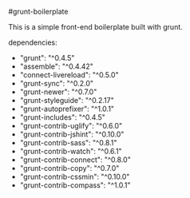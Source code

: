 #grunt-boilerplate

This is a simple front-end boilerplate built with grunt.

dependencies:

- "grunt": "^0.4.5"
- "assemble": "^0.4.42"
- "connect-livereload": "^0.5.0"
- "grunt-sync": "^0.2.0"
- "grunt-newer": "^0.7.0"
- "grunt-styleguide": "^0.2.17"
- "grunt-autoprefixer": "^1.0.1"
- "grunt-includes": "^0.4.5"
- "grunt-contrib-uglify": "^0.6.0"
- "grunt-contrib-jshint": "^0.10.0"
- "grunt-contrib-sass": "^0.8.1"
- "grunt-contrib-watch": "^0.6.1"
- "grunt-contrib-connect": "^0.8.0"
- "grunt-contrib-copy": "^0.7.0"
- "grunt-contrib-cssmin": "^0.10.0"
- "grunt-contrib-compass": "^1.0.1"